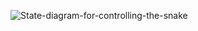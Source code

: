 
![State-diagram-for-controlling-the-snake](https://user-images.githubusercontent.com/94623479/142625928-bb2e7fcc-229d-4f60-972c-93c5445bf45f.png)
